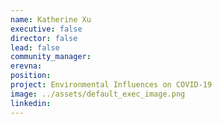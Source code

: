 ```yaml
---
name: Katherine Xu
executive: false
director: false
lead: false
community_manager:  
erevna:   
position:  
project: Environmental Influences on COVID-19
image: ../assets/default_exec_image.png
linkedin:
---
```

